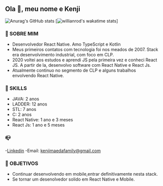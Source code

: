## Ola  👋, meu nome e Kenji


![Anurag's GitHub stats](https://github-readme-stats.vercel.app/api?username=kenjimaeda54&show_icons=true&theme=radical)
[![willianrod's wakatime stats](https://github-readme-stats.vercel.app/api/wakatime?username=kenjimaeda&langs_count=5)]

### :man: SOBRE MIM
- Desenvolvedor React Native. Amo TypeScript e Kotlin
- Meus primeiros contatos com tecnologia  foi nos meados de 2007. Stack era desenvolvimento industrial, com foco em CLP.
- 2020 voltei aos estudos e aprendi JS pela primeira vez e conheci React JS. A partir de la, desenvolvo software com React Native e React Js.
- Atualmente continuo no segmento de CLP e alguns trabalhos envolvendo React Native.


### :rocket: SKILLS
- JAVA: 2 anos
- LADDER: 12 anos
- STL: 7 anos
- C: 2 anos
- React Native: 1 ano e 3 meses
- React Js: 1 ano e 5 meses

### :mailbox_closed:

-[Linkedin](https://www.linkedin.com/in/kenjimaeda1233/)
-Email: kenjimaedafamily@gmail.com

### :triangular_flag_on_post: OBJETIVOS
- Continuar desenvolvendo em mobile,entrar definitivamente nesta stack. 
- Se tornar um desenolvedor solido em React Native e Mobile.

